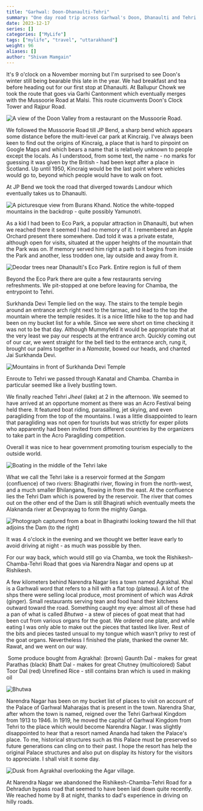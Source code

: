 ```yaml
---
title: "Garhwal: Doon-Dhanaulti-Tehri"
summary: "One day road trip across Garhwal's Doon, Dhanaulti and Tehri."
date: 2023-12-17
series: []
categories: ["MyLife"]
tags: ["mylife", "travel", "uttarakhand"]
weight: 96
aliases: []
author: "Shivam Mamgain"
---
```


It's 9 o'clock on a November morning but I'm surprised to see Doon's winter still being bearable this late in the year. We had breakfast and tea before heading out for our first stop at Dhanaulti. At Ballupur Chowk we took the route that goes via Garhi Cantonment which eventually merges with the Mussoorie Road at Malsi. This route cicumvents Doon's Clock Tower and Rajpur Road.

![A view of the Doon Valley from a restaurant on the Mussoorie Road.]()

We followed the Mussoorie Road till JP Bend, a sharp bend which appears some distance before the multi-level car park at Kincraig. I've always been keen to find out the origins of Kincraig, a place that is hard to pinpoint on Google Maps and which bears a name that is relatively unknown to people except the locals. As I understood, from some text, the name - no marks for guessing it was given by the British - had been kept after a place in Scotland. Up until 1950, Kincraig would be the last point where vehicles would go to, beyond which people would have to walk on foot.

At JP Bend we took the road that diverged towards Landour which eventually takes us to Dhanaulti.

![A picturesque view from Burans Khand. Notice the white-topped mountains in the backdrop - quite possibly Yamunotri.]()

As a kid I had been to Eco Park, a popular attraction in Dhanaulti, but when we reached there it seemed I had no memory of it. I remembered an Apple Orchard present there somewhere. Dad told it was a private estate, although open for visits, situated at the upper heights of the mountain that the Park was on. If memory served him right a path to it begins from inside the Park and another, less trodden one, lay outside and away from it.

![Deodar trees near Dhanaulti's Eco Park. Entire region is full of them]()

Beyond the Eco Park there are quite a few restaurants serving refreshments. We pit-stopped at one before leaving for Chamba, the entrypoint to Tehri.

Surkhanda Devi Temple lied on the way. The stairs to the temple begin around an entrance arch right next to the tarmac, and lead to the top the mountain where the temple resides. It is a nice little hike to the top and had been on my bucket list for a while. Since we were short on time checking it was not to be that day. Although Mummyfeld it would be appropriate that at the very least we pay our respects at the entrance arch. Quickly coming out of our car, we went straight for the bell tied to the entrance arch, rung it, brought our palms together in a _Namaste_, bowed our heads, and chanted Jai Surkhanda Devi.

![Mountains in front of Surkhanda Devi Temple]()

Enroute to Tehri we passed through Kanatal and Chamba. Chamba in particular seemed like a lively bustling town.

We finally reached Tehri _Jheel_ (lake) at 2 in the afternoon. We seemed to have arrived at an opportune moment as there was an Acro Festival being held there. It featured boat riding, parasailing, jet skying, and even paragliding from the top of the mountains. I was a little disappointed to learn that paragliding was not open for tourists but was strictly for exper pilots who apparently had been invited from different countries by the organizers to take part in the Acro Paragliding competition.

Overall it was nice to hear government promoting tourism especially to the outside world.

![Boating in the middle of the Tehri lake]()

What we call the Tehri lake is a reservoir formed at the _Sangam_ (confluence) of two rivers: Bhagirathi river, flowing in from the north-west, and a much smaller Bhilangana, flowing in from the east. At the confluence lies the Tehri Dam which is powered by the reservoir. The river that comes out on the other end of the Dam is still Bhagirati which eventually meets the Alaknanda river at Devprayag to form the mighty Ganga.

![Photograph captured from a boat in Bhagirathi looking toward the hill that adjoins the Dam (to the right)]()

It was 4 o'clock in the evening and we thought we better leave early to avoid driving at night - as much was possible by then.

For our way back, which would still go via Chamba, we took the Rishikesh-Chamba-Tehri Road that goes via Narendra Nagar and opens up at Rishikesh.

A few kilometers behind Narendra Nagar lies a town named Agrakhal. Khal is a Garhwali word that refers to a hill with a flat top (plateau). A lot of the shps there were selling local produce, most prominent of which was _Adrak_ (ginger). Small restaurants serving tean and food hand their kitchens outward toward the road. Something caught my eye: almost all of these had a pan of what is called _Bhutwa_ -  a stew of pieces of goat meat that had been cut from various organs for the goat. We ordered one plate, and while eating I was only able to make out the pieces that tasted like liver. Rest of the bits and pieces tasted unsual to my tongue which wasn't privy to rest of the goat organs. Nevertheless I finished the plate, thanked the owner Mr. Rawat, and we went on our way.

![]()
Some produce bought from Agrakhal:
(brown) Gaunth Dal - makes for great Parathas
(black) Bhatt Dal - makes for great Chutney
(multicolored) Sabut Toor Dal
(red) Unrefined Rice - still contains bran which is used in making oil

![_Bhutwa_]()

Narendra Nagar has been on my bucket list of places to visit on account of the Palace of Garhwal Maharajas that is present in the town. Narendra Shar, after whom the town is named, reigned over the Tehri Garhwal Kingdom from 1913 to 1946. In 1919, he moved the capital of Garhwal Kingdom from Tehri to the place which would become Narendra Nagar. I was slightly disappointed to hear that a resort named Ananda had taken the Palace's place. To me, historical structures such as this Palace must be preserved so future generations can cling on to their past. I hope the resort has help the original Palace structures and also put on display its history for the visitors to appreciate. I shall visit it some day.

![Dusk from Agrakhal overlooking the Agar village.]()

At Narendra Nagar we abandoned the Rishikesh-Chamba-Tehri Road for a Dehradun bypass road that seemed to have been laid down quite recently. We reached home by 8 at night, thanks to dad's experience in driving on hilly roads.
